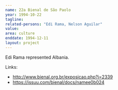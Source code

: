 ```yaml
---
name: 22a Bienal de São Paolo
year: 1994-10-22
tagline:
related-persons: "Edi Rama, Nelson Aguilar"
value:
area: culture
enddate: 1994-12-11
layout: project
---
```

Edi Rama represented Albania.

Links:
* <http://www.bienal.org.br/exposicao.php?i=2339>
* <https://issuu.com/bienal/docs/namee0b024>
